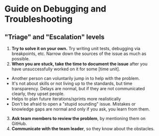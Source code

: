 # Guide on Debugging and Troubleshooting

## "Triage" and "Escalation" levels

1. **Try to solve it on your own.** Try writing unit tests, debugging via breakpoints, etc. Narrow down the sources of the issue as much as possible.
2. **When you are stuck, take the time to document the issue** after you have unsuccessfully worked on it for some [time unit].
- Another person can voluntarily jump in to help with the problem.
- It's not about skills or not living up to the standards, but time transparency. Delays are normal, but if they are not communicated clearly, they upset people.
- Helps to plan future iterations/sprints more realistically
- Don't be afraid to open a "stupid sounding" issue. Mistakes or knowledge gaps are normal and only if you ask, you learn from them.
3. **Ask team members to review the problem**, by mentioning them on GitHub.
4. **Communicate with the team leader**, so they know about the obstacles. 
